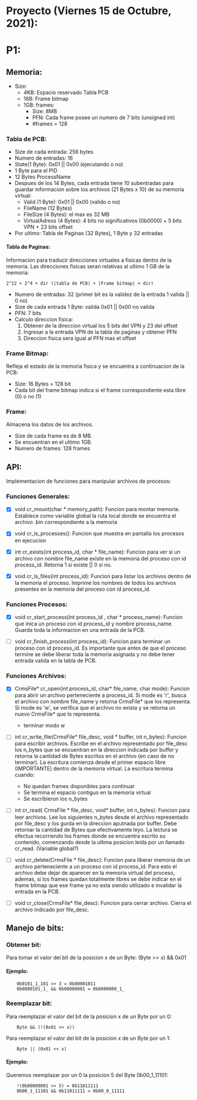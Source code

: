 # Proyecto (Viernes 15 de Octubre, 2021):

# P1:
## Memoria:

- Size:
    * 4KB: Espacio reservado Tabla PCB
    * 16B: Frame bitmap
    * 1GB: frames:
        * Size: 8MB
        * PFN: Cada frame posee un numero de 7 bits (unsigned int)
        * #frames = 128 

### Tabla de PCB:

- Size de cada entrada: 256 bytes
- Numero de entradas: 16
- State(1 Byte): 0x01 || 0x00 (ejecutando o no)
- 1 Byte para el PID
- 12 Bytes ProcessName
- Despues de los 14 Bytes, cada entrada tiene 10 subentradas para guardar informacion sobre los archivos (21 Bytes x 10) de su memoria virtual:
    * Valid (1 Byte): 0x01 || 0x00 (valido o no)
    * FileName (12 Bytes)
    * FileSize (4 Bytes): el max es 32 MB
    * VirtualAdress (4 Bytes): 4 bits no significativos (0b0000) + 5 bits VPN + 23 bits offset
- Por ultimo: Tabla de Paginas (32 Bytes), 1 Byte y 32 entradas

#### Tabla de Paginas:

Informacion para traducir direcciones virtuales a fisicas dentro de la memoria. Las direcciones fisicas seran relativas al ultimo 1 GB de la memoria:

    2^12 + 2^4 + dir (|tabla de PCB| + |Frame bitmap| + dir)

- Numero de entradas: 32 (primer bit es la validez de la entrada 1 valida || 0 no)
- Size de cada entrada 1 Byte: valida 0x01 || 0x00 no valida
- PFN: 7 bits
- Calculo direccion fisica:
    1. Obtener de la direccion virtual los 5 bits del VPN y 23 del offset
    2. Ingresar a la entrada VPN de la tabla de paginas y obtener PFN
    3. Direccion fisica sera igual al PFN mas el offset

### Frame Bitmap:

Refleja el estado de la memoria fisica y se encuentra a continuacion de la PCB:
- Size: 16 Bytes = 128 bit
- Cada bit del frame bitmap indica si el frame correspondiente esta libre (0) o no (1)

### Frame:

Almacena los datos de los archivos.
- Size de cada frame es de 8 MB.
- Se encuentran en el ultimo 1GB.
- Numero de frames: 128 frames

## API:

Implementacion de funciones para manipular archivos de procesos:

### Funciones Generales:

- [X] void cr_mount(char \* memory_path): Funcion para montar memoria. Establece como variable global la ruta local donde se encuentra el archivo .bin correspondiente a la memoria

- [X] void cr_ls_processes(): Funcion que muestra en pantalla los procesos en ejecucion

- [X] int cr_exists(int process_id, char \* file_name): Funcion para ver si un archivo con nombre file_name existe en la memoria del proceso con id process_id. Retorna 1 si existe || 0 si no.

- [X] void cr_ls_files(int process_id): Funcion para listar los archivos dentro de la memoria el proceso. Imprime los nombres de todos los archivos presentes en la memoria del proceso con id process_id. 

### Funciones Procesos:

- [X] void cr_start_process(int process_id , char \* process_name): Funcion que inica un proceso con id process_id y nombre process_name. Guarda toda la informacion en una entrada de la PCB.

- [ ] void cr_finish_process(int process_id): Funcion para terminar un proceso con id process_id. Es importante que antes de que el proceso termine se debe liberar toda la memoria asignada y no debe tener entrada valida en la tabla de PCB.

### Funciones Archivos:

- [X] CrmsFile\* cr_open(int process_id, char\* file_name, char mode): Funcion para abrir un archivo perteneciente a process_id. Si mode es 'r', busca el archivo con nombre file_name y retorna CrmsFile\* que los representa. Si mode es 'w', se verifica que el archivo no exista y se retorna un nuevo CrmsFile\* que lo representa.
    - terminar modo w

- [ ] int cr_write_file(CrmsFile\* file_desc, void \* buffer, int n_bytes): Funcion para escribir archivos. Escribe en el archivo representado por file_desc los n_bytes que se encuentran en la direccion indicada por buffer y retorna la cantidad de Bytes escritos en el archivo (en caso de no terminar). La escritura comienza desde el primer espacio libre (IMPORTANTE) dentro de la memoria virtual. La escritura termina cuando:

    - No quedan frames disponibles para continuar
    - Se termina el espacio contiguo en la memoria virtual
    - Se escribieron los n_bytes

- [ ] int cr_read( CrmsFile \* file_desc, void\* buffer, int n_bytes): Funcion para leer archivos. Lee los siguientes n_bytes desde el archivo representado por file_desc y los gurda en la direccion aputnada por buffer. Debe retornar la cantidad de Bytes que efectivamente leyo. La lectura se efectua recorriendo los frames donde se encuentra escrito su contenido, comenzando desde la ultima posicion leida por un llamado cr_read. (Variable global?)

- [ ] void cr_delete(CrmsFile \* file_desc): Funcion para liberar memoria de un archivo perteneciente a un proceso con id process_id. Para esto el archivo debe dejar de aparecer en la memoria virtual del proceso, ademas, si los frames quedan totalmente libres se debe indicar en el frame bitmap que ese frame ya no esta siendo utilizado e invalidar la entrada en la PCB.

- [ ] void cr_close(CrmsFile\* file_desc): Funcion para cerrar archivo. Cierra el archivo indicado por file_desc.

## Manejo de bits:
### Obtener bit:
Para tomar el valor del bit de la posicion x de un Byte:
        (Byte >> x) && 0x01

#### Ejemplo:

        0b0101_1_101 >> 3 = 0b00001011
        0b0000101_1_ && 0b00000001 = 0b0000000_1_
### Reemplazar bit:
Para reemplazar el valor del bit de la posicion x de un Byte por un 0:

        Byte && (!(0x01 << x))

Para reemplazar el valor del bit de la posicion x de un Byte por un 1:

        Byte || (0x01 << x)

#### Ejemplo:
Queremos reemplazar por un 0 la posicion 5 del Byte 0b00_1_11101:

        !(0b00000001 >> 5) = 0b11011111
        0b00_1_11101 && 0b11011111 = 0b00_0_11111
